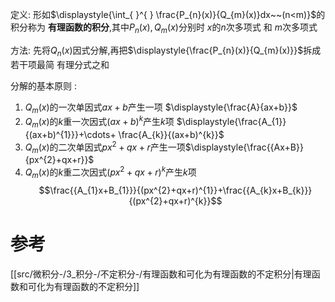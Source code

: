 

定义: 形如$\displaystyle{\int_{ }^{ } \frac{P_{n}(x)}{Q_{m}(x)}dx~~(n<m)}$的积分称为 **有理函数的积分**,其中$P_{n}(x),Q_{m}(x)$分别时 $x$的$n$次多项式 和 $m$次多项式

方法: 先将$Q_{n}(x)$因式分解,再把$\displaystyle{\frac{P_{n}(x)}{Q_{m}(x)}}$拆成若干项最简 有理分式之和

分解的基本原则 :
1. $\displaystyle{Q_{m}(x)}$的一次单因式$ax+b$产生一项 $\displaystyle{\frac{A}{ax+b}}$
2. $\displaystyle{Q_{m}(x)}$的$k$重一次因式$(ax+b)^{k}$产生$k$项 $\displaystyle{\frac{A_{1}}{(ax+b)^{1}}}+\cdots+ \frac{A_{k}}{(ax+b)^{k}}$
3. $\displaystyle{Q_{m}(x)}$的二次单因式$px^{2}+qx+r$产生一项$\displaystyle{\frac{{Ax+B}}{px^{2}+qx+r}}$
4. $\displaystyle{Q_{m}(x)}$的$k$重二次因式$(px^{2}+qx+r)^{k}$产生$k$项$$\frac{{A_{1}x+B_{1}}}{(px^{2}+qx+r)^{1}}+\frac{{A_{k}x+B_{k}}}{(px^{2}+qx+r)^{k}}$$


# 参考
[[src/微积分-/3_积分-/不定积分-/有理函数和可化为有理函数的不定积分|有理函数和可化为有理函数的不定积分]]

